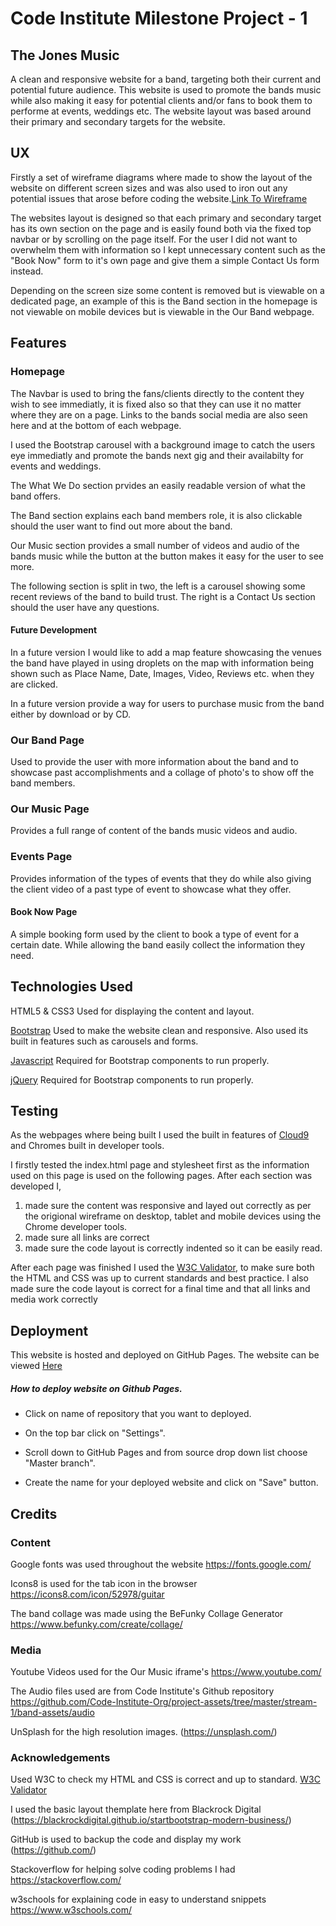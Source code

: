# Code Institute Milestone Project - 1
## The Jones Music

A clean and responsive website for a band, targeting both their current and potential future audience.
This website is used to promote the bands music while also making it easy for potential clients and/or fans to book them to performe at events, weddings etc.
The website layout was based around their primary and secondary targets for the website.

## UX

Firstly a set of wireframe diagrams where made to show the layout of the website on different screen sizes and was also used to iron out any potential issues that arose before coding the website.[Link To Wireframe](https://xd.adobe.com/view/93b734fd-348a-414f-69f4-79c2324e39f7-e586/)

The websites layout is designed so that each primary and secondary target has its own section on the page and is easily found both via the fixed top navbar or by scrolling on the page itself.
For the user I did not want to overwhelm them with information so I kept unnecessary content such as the "Book Now" form to it's own page and give them a simple Contact Us form instead. 

Depending on the screen size some content is removed but is viewable on a dedicated page, an example of this is the Band section in the homepage is not viewable on mobile devices but is viewable in the Our Band webpage. 

## Features

### Homepage
The Navbar is used to bring the fans/clients directly to the content they wish to see immediatly, it is fixed also so that they can use it no matter where they are on a page. Links to the bands social media are also seen here and at the bottom of each webpage.

I used the Bootstrap carousel with a background image to catch the users eye immediatly and promote the bands next gig and their availabilty for events and weddings.

The What We Do section prvides an easily readable version of what the band offers.

The Band section explains each band members role, it is also clickable should the user want to find out more about the band.

Our Music section provides a small number of videos and audio of the bands music while the button at the button makes it easy for the user to see more. 

The following section is split in two, the left is a carousel showing some recent reviews of the band to build trust. The right is a Contact Us section should the user have any questions.

#### Future Development
In a future version I would like to add a map feature showcasing the venues the band have played in using droplets on the map with information being shown such as Place Name, Date, Images, Video, Reviews etc. when they are clicked. 

In a future version provide a way for users to purchase music from the band either by download or by CD. 

### Our Band Page

Used to provide the user with more information about the band and to showcase past accomplishments and a collage of photo's to show off the band members.

### Our Music Page

Provides a full range of content of the bands music videos and audio.

### Events Page

Provides information of the types of events that they do while also giving the client video of a past type of event to showcase what they offer. 

#### Book Now Page

A simple booking form used by the client to book a type of event for a certain date.
While allowing the band easily collect the information they need.  

## Technologies Used
HTML5 & CSS3
Used for displaying the content and layout.

[Bootstrap](https://getbootstrap.com/)
Used to make the website clean and responsive.
Also used its built in features such as carousels and forms.

[Javascript](https://www.javascript.com/)
Required for Bootstrap components to run properly.

[jQuery](http://code.jquery.com/)
Required for Bootstrap components to run properly.

## Testing
As the webpages where being built I used the built in features of [Cloud9](https://aws.amazon.com/cloud9/) and Chromes built in developer tools. 

I firstly tested the index.html page and stylesheet first as the information used on this page is used on the following pages. 
After each section was developed I,
1. made sure the content was responsive and layed out correctly as per the origional wireframe on desktop, tablet and mobile devices using the Chrome developer tools.
2. made sure all links are correct
3. made sure the code layout is correctly indented so it can be easily read. 

After each page was finished I used the [W3C Validator](https://validator.w3.org/), to make sure both the HTML and CSS was up to current standards and best practice. I also made sure the code layout is correct for a final time and that all links and media work correctly

## Deployment

This website is hosted and deployed on GitHub Pages.
The website can be viewed [Here](https://dbyrne87.github.io/)

##### How to deploy website on Github Pages.

   * Click on name of repository that you want to deployed.

   * On the top bar click on "Settings".

   * Scroll down to GitHub Pages and from source drop down list choose "Master branch".

   * Create the name for your deployed website and click on "Save" button.


## Credits

### Content

Google fonts was used throughout the website
https://fonts.google.com/

Icons8 is used for the tab icon in the browser
https://icons8.com/icon/52978/guitar

The band collage was made using the BeFunky Collage Generator
https://www.befunky.com/create/collage/

### Media
Youtube Videos used for the Our Music iframe's
https://www.youtube.com/

The Audio files used are from Code Institute's Github repository
https://github.com/Code-Institute-Org/project-assets/tree/master/stream-1/band-assets/audio

UnSplash for the high resolution images.
(https://unsplash.com/)

### Acknowledgements

Used W3C to check my HTML and CSS is correct and up to standard.
[W3C Validator](https://validator.w3.org/)

I used the basic layout themplate here from Blackrock Digital (https://blackrockdigital.github.io/startbootstrap-modern-business/)

GitHub is used to backup the code and display my work 
(https://github.com/)

Stackoverflow for helping solve coding problems I had
https://stackoverflow.com/

w3schools for explaining code in easy to understand snippets
https://www.w3schools.com/